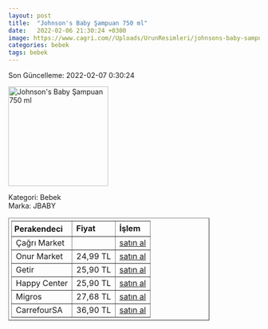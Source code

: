 ```yaml
---
layout: post
title:  "Johnson's Baby Şampuan 750 ml"
date:   2022-02-06 21:30:24 +0300
image: https://www.cagri.com//Uploads/UrunResimleri/johnsons-baby-sampuan-750-ml-78f6.jpg
categories: bebek
tags: bebek
---
```


Son Güncelleme: 2022-02-07 0:30:24

<img src="https://www.cagri.com//Uploads/UrunResimleri/johnsons-baby-sampuan-750-ml-78f6.jpg" width="200" alt="Johnson's Baby Şampuan 750 ml" />

Kategori: Bebek
<br />
Marka: JBABY

<table border="1" style="padding: 5px;width:80%;">
  <tr>
    <td style="padding: 5px;"><strong>Perakendeci</strong></td>
    <td><strong>Fiyat</strong></td>
    <td><strong>İşlem</strong></td>
  </tr>
  <tr>
              <td>Çağrı Market</td>
              <td></td>
              <td><a target="_blank" href="https://www.cagri.com/johnsons-baby-sampuan-750-ml">satın al</a></td>
            </tr><tr>
              <td>Onur Market</td>
              <td>24,99 TL</td>
              <td><a target="_blank" href="https://www.onurmarket.com/product/johnsons-sampuan-750ml/894fe092-8ce7-4306-bd32-c06e28d53581">satın al</a></td>
            </tr><tr>
              <td>Getir</td>
              <td>25,90 TL</td>
              <td><a target="_blank" href="https://getir.com/urun/johnson-s-baby-sampuan-137UovsCdG/">satın al</a></td>
            </tr><tr>
              <td>Happy Center</td>
              <td>25,90 TL</td>
              <td><a target="_blank" href="https://www.happycenter.com.tr/Jb_Sampuan_800_Ml">satın al</a></td>
            </tr><tr>
              <td>Migros</td>
              <td>27,68 TL</td>
              <td><a target="_blank" href="https://www.migros.com.tr/johnsons-bebek-sampuani-750-ml-p-1e22da1">satın al</a></td>
            </tr><tr>
              <td>CarrefourSA</td>
              <td>36,90 TL</td>
              <td><a target="_blank" href="https://www.carrefoursa.com/johnson-s-baby-sampuan-750-ml-p-30051172">satın al</a></td>
            </tr>
</table>
